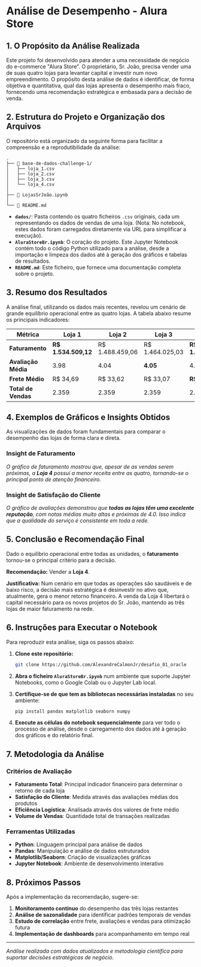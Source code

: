 # Análise de Desempenho - Alura Store

## 1. O Propósito da Análise Realizada

Este projeto foi desenvolvido para atender a uma necessidade de negócio do e-commerce "Alura Store". O proprietário, Sr. João, precisa vender uma de suas quatro lojas para levantar capital e investir num novo empreendimento. O propósito desta análise de dados é identificar, de forma objetiva e quantitativa, qual das lojas apresenta o desempenho mais fraco, fornecendo uma recomendação estratégica e embasada para a decisão de venda.

## 2. Estrutura do Projeto e Organização dos Arquivos

O repositório está organizado da seguinte forma para facilitar a compreensão e a reprodutibilidade da análise:

```
.
├── 📂 base-de-dados-challenge-1/
│   ├── loja_1.csv
│   ├── loja_2.csv
│   ├── loja_3.csv
│   └── loja_4.csv
│
├── 📜 LojasSrJoão.ipynb
│
└── 📜 README.md
```

- **`dados/`**: Pasta contendo os quatro ficheiros `.csv` originais, cada um representando os dados de vendas de uma loja. (Nota: No notebook, estes dados foram carregados diretamente via URL para simplificar a execução).
- **`AluraStoreBr.ipynb`**: O coração do projeto. Este Jupyter Notebook contém todo o código Python utilizado para a análise, desde a importação e limpeza dos dados até à geração dos gráficos e tabelas de resultados.
- **`README.md`**: Este ficheiro, que fornece uma documentação completa sobre o projeto.

## 3. Resumo dos Resultados

A análise final, utilizando os dados mais recentes, revelou um cenário de grande equilíbrio operacional entre as quatro lojas. A tabela abaixo resume os principais indicadores:

| Métrica | Loja 1 | Loja 2 | Loja 3 | Loja 4 |
|---------|--------|--------|--------|--------|
| **Faturamento** | **R$ 1.534.509,12** | R$ 1.488.459,06 | R$ 1.464.025,03 | **R$ 1.384.497,58** |
| **Avaliação Média** | 3.98 | 4.04 | **4.05** | 4.00 |
| **Frete Médio** | R$ 34,69 | R$ 33,62 | R$ 33,07 | **R$ 31,28** |
| **Total de Vendas** | 2.359 | 2.359 | 2.359 | 2.358 |

## 4. Exemplos de Gráficos e Insights Obtidos

As visualizações de dados foram fundamentais para comparar o desempenho das lojas de forma clara e direta.

### Insight de Faturamento
*O gráfico de faturamento mostrou que, apesar de as vendas serem próximas, a **Loja 4** possui a menor receita entre as quatro, tornando-se o principal ponto de atenção financeiro.*

### Insight de Satisfação do Cliente
*O gráfico de avaliações demonstrou que **todas as lojas têm uma excelente reputação**, com notas médias muito altas e próximas de 4.0. Isso indica que a qualidade do serviço é consistente em toda a rede.*

## 5. Conclusão e Recomendação Final

Dado o equilíbrio operacional entre todas as unidades, o **faturamento** tornou-se o principal critério para a decisão.

**Recomendação:** Vender a **Loja 4**.

**Justificativa:** Num cenário em que todas as operações são saudáveis e de baixo risco, a decisão mais estratégica é desinvestir no ativo que, atualmente, gera o menor retorno financeiro. A venda da Loja 4 libertará o capital necessário para os novos projetos do Sr. João, mantendo as três lojas de maior faturamento na rede.

## 6. Instruções para Executar o Notebook

Para reproduzir esta análise, siga os passos abaixo:

1. **Clone este repositório:**
   ```bash
   git clone https://github.com/AlexandreCalmonJr/desafio_01_oracle
   ```

2. **Abra o ficheiro `AluraStoreBr.ipynb`** num ambiente que suporte Jupyter Notebooks, como o Google Colab ou o Jupyter Lab local.

3. **Certifique-se de que tem as bibliotecas necessárias instaladas** no seu ambiente:
   ```bash
   pip install pandas matplotlib seaborn numpy
   ```

4. **Execute as células do notebook sequencialmente** para ver todo o processo de análise, desde o carregamento dos dados até à geração dos gráficos e do relatório final.

## 7. Metodologia da Análise

### Critérios de Avaliação
- **Faturamento Total**: Principal indicador financeiro para determinar o retorno de cada loja
- **Satisfação do Cliente**: Medida através das avaliações médias dos produtos
- **Eficiência Logística**: Analisada através dos valores de frete médio
- **Volume de Vendas**: Quantidade total de transações realizadas

### Ferramentas Utilizadas
- **Python**: Linguagem principal para análise de dados
- **Pandas**: Manipulação e análise de dados estruturados
- **Matplotlib/Seaborn**: Criação de visualizações gráficas
- **Jupyter Notebook**: Ambiente de desenvolvimento interativo

## 8. Próximos Passos

Após a implementação da recomendação, sugere-se:

1. **Monitoramento contínuo** do desempenho das três lojas restantes
2. **Análise de sazonalidade** para identificar padrões temporais de vendas
3. **Estudo de correlação** entre frete, avaliações e vendas para otimização futura
4. **Implementação de dashboards** para acompanhamento em tempo real

---

*Análise realizada com dados atualizados e metodologia científica para suportar decisões estratégicas de negócio.*
